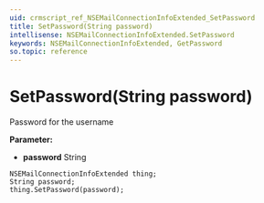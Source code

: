 ```yaml
---
uid: crmscript_ref_NSEMailConnectionInfoExtended_SetPassword
title: SetPassword(String password)
intellisense: NSEMailConnectionInfoExtended.SetPassword
keywords: NSEMailConnectionInfoExtended, GetPassword
so.topic: reference
---
```


# SetPassword(String password)

Password for the username

**Parameter:** 
* **password** String

```crmscript
NSEMailConnectionInfoExtended thing;
String password;
thing.SetPassword(password);
```

